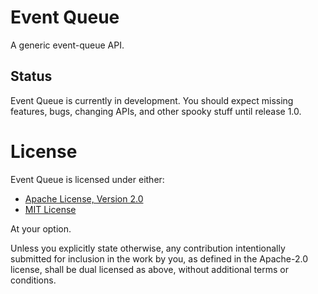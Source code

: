 # Event Queue 

A generic event-queue API.

## Status

Event Queue is currently in development.  You should expect missing features, 
bugs, changing APIs, and other spooky stuff until release 1.0.

# License

Event Queue is licensed under either:

- [Apache License, Version 2.0](LICENSE-APACHE)
- [MIT License](LICENSE-MIT)

At your option.

Unless you explicitly state otherwise, any contribution intentionally 
submitted for inclusion in the work by you, as defined in the Apache-2.0 
license, shall be dual licensed as above, without additional terms or 
conditions.

